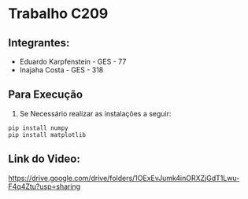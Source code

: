 # Trabalho C209

## Integrantes: 
- Eduardo Karpfenstein - GES - 77
- Inajaha Costa - GES - 318

## Para Execução
1. Se Necessário realizar as instalações a seguir:
```
pip install numpy
pip install matplotlib
```
## Link do Video:
https://drive.google.com/drive/folders/1OExEvJumk4inORXZjGdT1Lwu-F4q4Ztu?usp=sharing